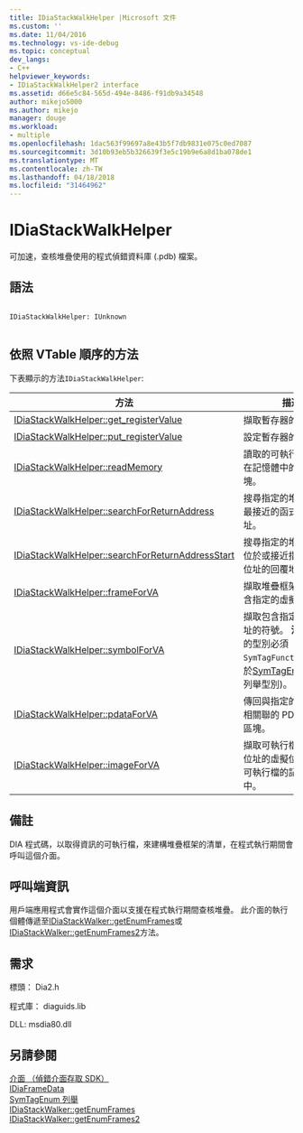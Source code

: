 ```yaml
---
title: IDiaStackWalkHelper |Microsoft 文件
ms.custom: ''
ms.date: 11/04/2016
ms.technology: vs-ide-debug
ms.topic: conceptual
dev_langs:
- C++
helpviewer_keywords:
- IDiaStackWalkHelper2 interface
ms.assetid: d66e5c84-565d-494e-8486-f91db9a34548
author: mikejo5000
ms.author: mikejo
manager: douge
ms.workload:
- multiple
ms.openlocfilehash: 1dac563f99697a8e43b5f7db9831e075c0ed7087
ms.sourcegitcommit: 3d10b93eb5b326639f3e5c19b9e6a8d1ba078de1
ms.translationtype: MT
ms.contentlocale: zh-TW
ms.lasthandoff: 04/18/2018
ms.locfileid: "31464962"
---
```

# <a name="idiastackwalkhelper"></a>IDiaStackWalkHelper
可加速，查核堆疊使用的程式偵錯資料庫 (.pdb) 檔案。  
  
## <a name="syntax"></a>語法  
  
```  
  
IDiaStackWalkHelper: IUnknown  
  
```  
  
## <a name="methods-in-vtable-order"></a>依照 VTable 順序的方法  
 下表顯示的方法`IDiaStackWalkHelper`:  
  
|方法|描述|  
|------------|-----------------|  
|[IDiaStackWalkHelper::get_registerValue](../../debugger/debug-interface-access/idiastackwalkhelper-get-registervalue.md)|擷取暫存器的值。|  
|[IDiaStackWalkHelper::put_registerValue](../../debugger/debug-interface-access/idiastackwalkhelper-put-registervalue.md)|設定暫存器的值。|  
|[IDiaStackWalkHelper::readMemory](../../debugger/debug-interface-access/idiastackwalkhelper-readmemory.md)|讀取的可執行檔映像，在記憶體中的資料區塊。|  
|[IDiaStackWalkHelper::searchForReturnAddress](../../debugger/debug-interface-access/idiastackwalkhelper-searchforreturnaddress.md)|搜尋指定的堆疊框架的最接近的函式傳回的位址。|  
|[IDiaStackWalkHelper::searchForReturnAddressStart](../../debugger/debug-interface-access/idiastackwalkhelper-searchforreturnaddressstart.md)|搜尋指定的堆疊框架，位於或接近指定之堆疊位址的回覆地址的。|  
|[IDiaStackWalkHelper::frameForVA](../../debugger/debug-interface-access/idiastackwalkhelper-frameforva.md)|擷取堆疊框架，其中包含指定的虛擬位址。|  
|[IDiaStackWalkHelper::symbolForVA](../../debugger/debug-interface-access/idiastackwalkhelper-symbolforva.md)|擷取包含指定的虛擬位址的符號。 **注意：** 符號的型別必須`SymTagFunctionType`(介於[SymTagEnum 列舉](../../debugger/debug-interface-access/symtagenum.md)列舉型別)。|  
|[IDiaStackWalkHelper::pdataForVA](../../debugger/debug-interface-access/idiastackwalkhelper-pdataforva.md)|傳回與指定的虛擬位址相關聯的 PDATA 資料區塊。|  
|[IDiaStackWalkHelper::imageForVA](../../debugger/debug-interface-access/idiastackwalkhelper-imageforva.md)|擷取可執行檔開始虛擬位址的虛擬位址某處的可執行檔的記憶體空間中。|  
  
## <a name="remarks"></a>備註  
 DIA 程式碼，以取得資訊的可執行檔，來建構堆疊框架的清單，在程式執行期間會呼叫這個介面。  
  
## <a name="notes-for-callers"></a>呼叫端資訊  
 用戶端應用程式會實作這個介面以支援在程式執行期間查核堆疊。 此介面的執行個體傳遞至[IDiaStackWalker::getEnumFrames](../../debugger/debug-interface-access/idiastackwalker-getenumframes.md)或[IDiaStackWalker::getEnumFrames2](../../debugger/debug-interface-access/idiastackwalker-getenumframes2.md)方法。  
  
## <a name="requirements"></a>需求  
 標頭： Dia2.h  
  
 程式庫： diaguids.lib  
  
 DLL: msdia80.dll  
  
## <a name="see-also"></a>另請參閱  
 [介面 （偵錯介面存取 SDK）](../../debugger/debug-interface-access/interfaces-debug-interface-access-sdk.md)   
 [IDiaFrameData](../../debugger/debug-interface-access/idiaframedata.md)   
 [SymTagEnum 列舉](../../debugger/debug-interface-access/symtagenum.md)   
 [IDiaStackWalker::getEnumFrames](../../debugger/debug-interface-access/idiastackwalker-getenumframes.md)   
 [IDiaStackWalker::getEnumFrames2](../../debugger/debug-interface-access/idiastackwalker-getenumframes2.md)
